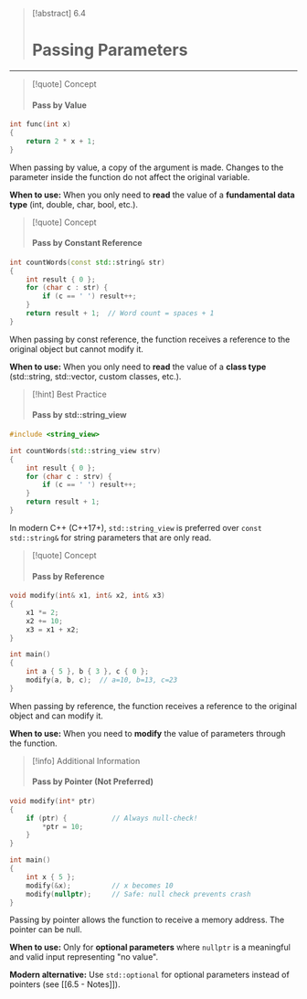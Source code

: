 
> [!abstract] 6.4
> 
> # Passing Parameters

---
> [!quote] Concept
> 
> #### Pass by Value

```cpp
int func(int x)
{
    return 2 * x + 1;
}
```

When passing by value, a copy of the argument is made. Changes to the parameter inside the function do not affect the original variable.

**When to use:** When you only need to **read** the value of a **fundamental data type** (int, double, char, bool, etc.).


> [!quote] Concept
> 
> #### Pass by Constant Reference

```cpp
int countWords(const std::string& str)
{
    int result { 0 };
    for (char c : str) {
        if (c == ' ') result++;
    }
    return result + 1;  // Word count = spaces + 1
}
```

When passing by const reference, the function receives a reference to the original object but cannot modify it.

**When to use:** When you only need to **read** the value of a **class type** (std::string, std::vector, custom classes, etc.).

> [!hint] Best Practice
> 
> #### Pass by std::string_view

```cpp
#include <string_view>

int countWords(std::string_view strv)
{
    int result { 0 };
    for (char c : strv) {
        if (c == ' ') result++;
    }
    return result + 1;
}
```

In modern C++ (C++17+), `std::string_view` is preferred over `const std::string&` for string parameters that are only read.


> [!quote] Concept
> 
> #### Pass by Reference

```cpp
void modify(int& x1, int& x2, int& x3)
{
    x1 *= 2;
    x2 += 10;
    x3 = x1 + x2;
}

int main()
{
    int a { 5 }, b { 3 }, c { 0 };
    modify(a, b, c);  // a=10, b=13, c=23
}
```

When passing by reference, the function receives a reference to the original object and can modify it.

**When to use:** When you need to **modify** the value of parameters through the function.

> [!info] Additional Information
> 
> #### Pass by Pointer (Not Preferred)

```cpp
void modify(int* ptr)
{
    if (ptr) {           // Always null-check!
        *ptr = 10;
    }
}

int main()
{
    int x { 5 };
    modify(&x);          // x becomes 10
    modify(nullptr);     // Safe: null check prevents crash
}
```

Passing by pointer allows the function to receive a memory address. The pointer can be null.

**When to use:** Only for **optional parameters** where `nullptr` is a meaningful and valid input representing "no value".

**Modern alternative:** Use `std::optional` for optional parameters instead of pointers (see [[6.5 - Notes]]).